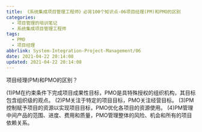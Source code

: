 ```yaml
---
title: 《系统集成项目管理工程师》必背100个知识点-06项目经理(PM)和PMO的区别
categories:
  - 项目管理的培训笔记
  - 系统集成项目管理工程师
tags:
  - PMO
  - 项目经理
abbrlink: System-Integration-Project-Management/06
date: 2021-04-22 20:14:08
updated: 2021-04-22 20:14:08
---
```


项目经理(PM)和PMO的区别？

(1)PM在约束条件下完成项目成果性目标，PMO是具特殊授权的组织机构，其目标包含组织级的观点。
(2)PM关注于特定的项目目标，PMO关注经营目标。
(3)PM控制赋予项目的资源以实现项目目标，PMO优化各项目的资源使用。
(4)PM管理中间产品的范围、进度、费用和质量，PMO管理整体的风险、机会和所有的项目依赖关系。
